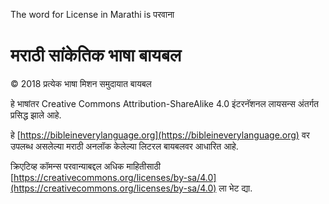 The word for License in Marathi is परवाना 

# मराठी सांकेतिक भाषा बायबल 

© 2018 प्रत्येक भाषा मिशन समुदायात बायबल 

हे भाषांतर Creative Commons Attribution-ShareAlike 4.0 इंटरनॅशनल लायसन्स अंतर्गत प्रसिद्ध झाले आहे. 

हे [https://bibleineverylanguage.org](https://bibleineverylanguage.org) वर उपलब्ध असलेल्या मराठी अनलॉक केलेल्या लिटरल बायबलवर आधारित आहे. 

क्रिएटिव्ह कॉमन्स परवान्याबद्दल अधिक माहितीसाठी [https://creativecommons.org/licenses/by-sa/4.0](https://creativecommons.org/licenses/by-sa/4.0) ला भेट द्या. 

 

 